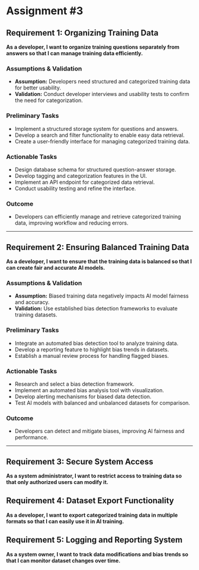 # Assignment #3

## Requirement 1: Organizing Training Data
**As a developer, I want to organize training questions separately from answers so that I can manage training data efficiently.**

### Assumptions & Validation
- **Assumption:** Developers need structured and categorized training data for better usability.
- **Validation:** Conduct developer interviews and usability tests to confirm the need for categorization.

### Preliminary Tasks
- Implement a structured storage system for questions and answers.
- Develop a search and filter functionality to enable easy data retrieval.
- Create a user-friendly interface for managing categorized training data.

### Actionable Tasks
- Design database schema for structured question-answer storage.
- Develop tagging and categorization features in the UI.
- Implement an API endpoint for categorized data retrieval.
- Conduct usability testing and refine the interface.

### Outcome
- Developers can efficiently manage and retrieve categorized training data, improving workflow and reducing errors.

---

## Requirement 2: Ensuring Balanced Training Data
**As a developer, I want to ensure that the training data is balanced so that I can create fair and accurate AI models.**

### Assumptions & Validation
- **Assumption:** Biased training data negatively impacts AI model fairness and accuracy.
- **Validation:** Use established bias detection frameworks to evaluate training datasets.

### Preliminary Tasks
- Integrate an automated bias detection tool to analyze training data.
- Develop a reporting feature to highlight bias trends in datasets.
- Establish a manual review process for handling flagged biases.

### Actionable Tasks
- Research and select a bias detection framework.
- Implement an automated bias analysis tool with visualization.
- Develop alerting mechanisms for biased data detection.
- Test AI models with balanced and unbalanced datasets for comparison.

### Outcome
- Developers can detect and mitigate biases, improving AI fairness and performance.

---


## Requirement 3: Secure System Access
**As a system administrator, I want to restrict access to training data so that only authorized users can modify it.**

## Requirement 4: Dataset Export Functionality
**As a developer, I want to export categorized training data in multiple formats so that I can easily use it in AI training.**

## Requirement 5: Logging and Reporting System
**As a system owner, I want to track data modifications and bias trends so that I can monitor dataset changes over time.**
